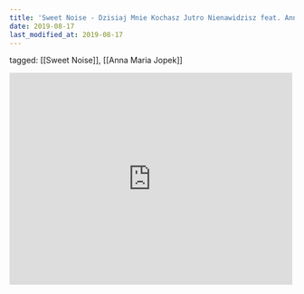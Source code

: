 ```yaml
---
title: 'Sweet Noise - Dzisiaj Mnie Kochasz Jutro Nienawidzisz feat. Anna Maria Jopek - YouTube'
date: 2019-08-17
last_modified_at: 2019-08-17
---
```

tagged: [[Sweet Noise]], [[Anna Maria Jopek]]
<iframe allow="accelerometer; autoplay; clipboard-write; encrypted-media; gyroscope; picture-in-picture" allowfullscreen="" frameborder="0" height="375" id="youtube_iframe" src="https://www.youtube.com/embed/2qiKrYiJdgw?feature=oembed&amp;enablejsapi=1&amp;origin=https://safe.txmblr.com&amp;wmode=opaque" width="500"></iframe>